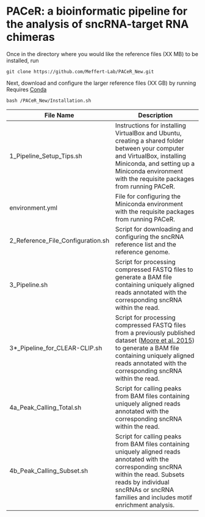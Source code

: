 # PACeR: a bioinformatic pipeline for the analysis of sncRNA-target RNA chimeras

Once in the directory where you would like the reference files (XX MB) to be installed, run 

`git clone https://github.com/Meffert-Lab/PACeR_New.git`

Next, download and configure the larger reference files (XX GB) by running
  Requires [Conda](https://docs.conda.io/projects/conda/en/latest/user-guide/install/index.html)

`bash /PACeR_New/Installation.sh`

| File Name                     | Description |
| ----------- | ----------- |
| 1_Pipeline_Setup_Tips.sh      | Instructions for installing VirtualBox and Ubuntu, creating a shared folder between your computer and VirtualBox, installing Miniconda, and setting up a Miniconda environment with the requisite packages from running PACeR.       |
| environment.yml   | File for configuring the Miniconda environment with the requisite packages from running PACeR.        |
| 2_Reference_File_Configuration.sh      | Script for downloading and configuring the sncRNA reference list and the reference genome.       |
| 3_Pipeline.sh   | Script for processing compressed FASTQ files to generate a BAM file containing uniquely aligned reads annotated with the corresponding sncRNA within the read.        |
| 3\*\_Pipeline_for_CLEAR-CLIP.sh   | Script for processing compressed FASTQ files from a previously published dataset ([Moore et al. 2015](https://www.nature.com/articles/ncomms9864)) to generate a BAM file containing uniquely aligned reads annotated with the corresponding sncRNA within the read.        |
| 4a_Peak_Calling_Total.sh   | Script for calling peaks from BAM files containing uniquely aligned reads annotated with the corresponding sncRNA within the read.        |
| 4b_Peak_Calling_Subset.sh   | Script for calling peaks from BAM files containing uniquely aligned reads annotated with the corresponding sncRNA within the read. Subsets reads by individual sncRNAs or sncRNA families and includes motif enrichment analysis.        |
